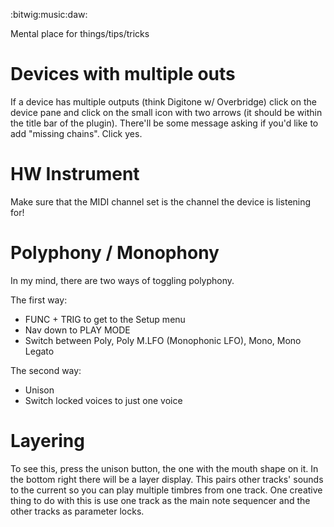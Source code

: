 :bitwig:music:daw:

Mental place for things/tips/tricks

# Devices with multiple outs
If a device has multiple outputs (think Digitone w/ Overbridge) click on the device pane and click on the small icon with two arrows (it should be within the title bar of the plugin). There'll be some message asking if you'd like to add "missing chains". Click yes.


# HW Instrument
Make sure that the MIDI channel set is the channel the device is listening for!


# Polyphony / Monophony
In my mind, there are two ways of toggling polyphony.

The first way:
- FUNC + TRIG to get to the Setup menu
- Nav down to PLAY MODE
- Switch between Poly, Poly M.LFO (Monophonic LFO), Mono, Mono Legato

The second way:
- Unison
- Switch locked voices to just one voice


# Layering
To see this, press the unison button, the one with the mouth shape on it.
In the bottom right there will be a layer display.
This pairs other tracks' sounds to the current so you can play multiple timbres from one track.
One creative thing to do with this is use one track as the main note sequencer and the other tracks as parameter locks.


